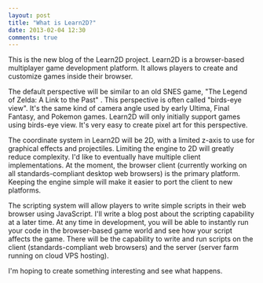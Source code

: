 ```yaml
---
layout: post
title: "What is Learn2D?"
date: 2013-02-04 12:30
comments: true
---
```

This is the new blog of the Learn2D project. Learn2D is a browser-based multiplayer game development platform. It allows players to create and customize games inside their browser.

The default perspective will be similar to an old SNES game, "The Legend of Zelda: A Link to the Past"
. This perspective is often called "birds-eye view". It's the same kind of camera angle used by early Ultima, Final Fantasy, and Pokemon games. Learn2D will only initially support games using birds-eye view. It's very easy to create pixel art for this perspective.

The coordinate system in Learn2D will be 2D, with a limited z-axis to use for graphical effects and projectiles. Limiting the engine to 2D will greatly reduce complexity. I'd like to eventually have multiple client implementations. At the moment, the browser client (currently working on all standards-compliant desktop web browsers) is the primary platform. Keeping the engine simple will make it easier to port the client to new platforms.

The scripting system will allow players to write simple scripts in their web browser using JavaScript. I'll write a blog post about the scripting capability at a later time. At any time in development, you will be able to instantly run your code in the browser-based game world and see how your script affects the game. There will be the capability to write and run scripts on the client (standards-compliant web browsers) and the server (server farm running on cloud VPS hosting).

I'm hoping to create something interesting and see what happens.